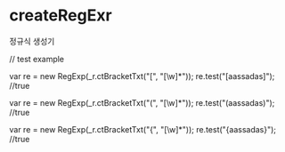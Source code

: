 # createRegExr
정규식 생성기

// test example

var re = new RegExp(_r.ctBracketTxt("[", "[\\w]*"));
re.test("[aassadas]");
//true

var re = new RegExp(_r.ctBracketTxt("(", "[\\w]*"));
re.test("(aassadas)");
//true

var re = new RegExp(_r.ctBracketTxt("{", "[\\w]*"));
re.test("{aassadas}");
//true
